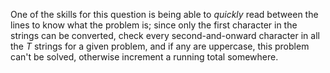 One of the skills for this question is being able to *quickly* read between the lines to know what the problem is; since only the first character in the strings can be converted, check every second-and-onward character in all the *T* strings for a given problem, and if any are uppercase, this problem can't be solved, otherwise increment a running total somewhere.
